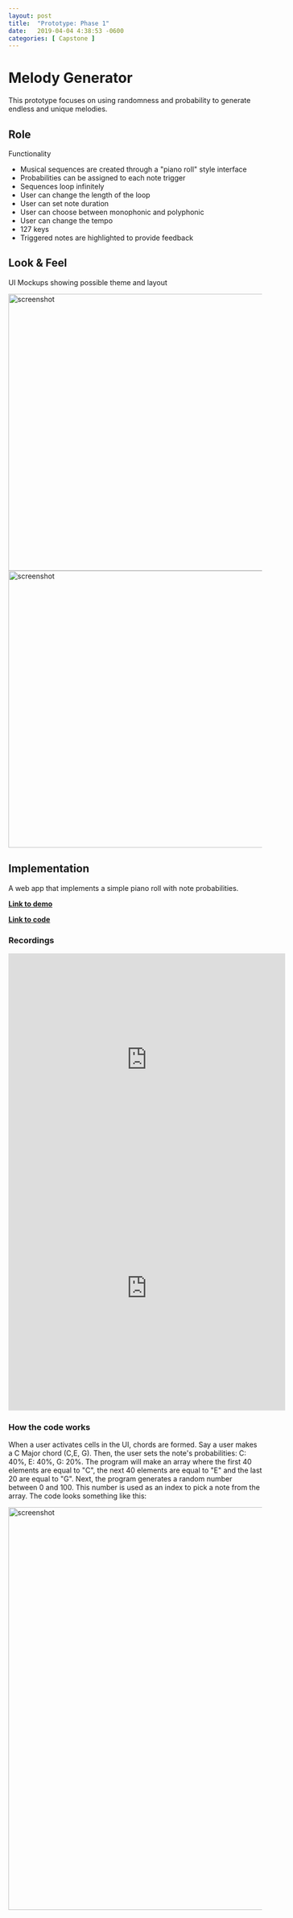 ```yaml
---
layout: post
title:  "Prototype: Phase 1"
date:   2019-04-04 4:38:53 -0600
categories: [ Capstone ]
---
```


# Melody Generator

This prototype focuses on using randomness and probability to generate endless and unique melodies.

## Role

Functionality
- Musical sequences are created through a "piano roll" style interface
- Probabilities can be assigned to each note trigger
- Sequences loop infinitely
- User can change the length of the loop
- User can set note duration
- User can choose between monophonic and polyphonic
- User can change the tempo
- 127 keys
- Triggered notes are highlighted to provide feedback

## Look & Feel 

UI Mockups showing possible theme and layout

<img src="{{ site.baseurl }}/assets/image/capstone-1/buttons.png" alt="screenshot" style="width:550px;"/>
<img src="{{ site.baseurl }}/assets/image/capstone-1/Piano roll.png" alt="screenshot" style="width:550px;"/>

## Implementation

A web app that implements a simple piano roll with note probabilities.

[**Link to demo**](https://lucasdachman.github.io/melody-generator/)

[**Link to code**](https://github.com/LucasDachman/melody-generator)

### Recordings

<iframe src="https://player.vimeo.com/video/328570614" width="550" height="421" frameborder="0" webkitallowfullscreen mozallowfullscreen allowfullscreen></iframe>
<iframe src="https://player.vimeo.com/video/328570631" width="550" height="487" frameborder="0" webkitallowfullscreen mozallowfullscreen allowfullscreen></iframe>

### How the code works

When a user activates cells in the UI, chords are formed. Say a user makes a C Major chord (C,E, G). Then, the user sets the note's probabilities: C: 40%, E: 40%, G: 20%. The program will make an array where the first 40 elements are equal to "C", the next 40 elements are equal to "E" and the last 20 are equal to "G". Next, the program generates a random number between 0 and 100. This number is used as an index to pick a note from the array. The code looks something like this:


<img src="{{ site.baseurl }}/assets/image/capstone-1/melody-gen-code.png" alt="screenshot" style="width:800px;"/>